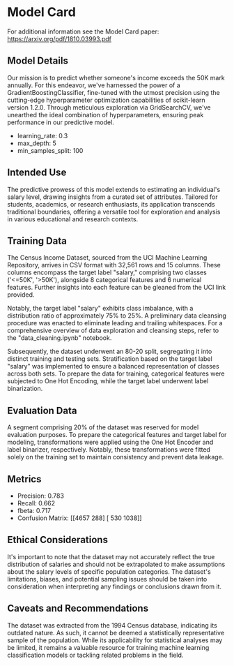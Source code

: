 # Model Card

For additional information see the Model Card paper: https://arxiv.org/pdf/1810.03993.pdf

## Model Details
Our mission is to predict whether someone's income exceeds the 50K mark annually. For this endeavor, we've harnessed the power of a GradientBoostingClassifier, fine-tuned with the utmost precision using the cutting-edge hyperparameter optimization capabilities of scikit-learn version 1.2.0. Through meticulous exploration via GridSearchCV, we've unearthed the ideal combination of hyperparameters, ensuring peak performance in our predictive model.
- learning_rate: 0.3
- max_depth: 5
- min_samples_split: 100
## Intended Use
The predictive prowess of this model extends to estimating an individual's salary level, drawing insights from a curated set of attributes. Tailored for students, academics, or research enthusiasts, its application transcends traditional boundaries, offering a versatile tool for exploration and analysis in various educational and research contexts.
## Training Data
The Census Income Dataset, sourced from the UCI Machine Learning Repository, arrives in CSV format with 32,561 rows and 15 columns. These columns encompass the target label "salary," comprising two classes ('<=50K', '>50K'), alongside 8 categorical features and 6 numerical features. Further insights into each feature can be gleaned from the UCI link provided.

Notably, the target label "salary" exhibits class imbalance, with a distribution ratio of approximately 75% to 25%. A preliminary data cleansing procedure was enacted to eliminate leading and trailing whitespaces. For a comprehensive overview of data exploration and cleansing steps, refer to the "data_cleaning.ipynb" notebook.

Subsequently, the dataset underwent an 80-20 split, segregating it into distinct training and testing sets. Stratification based on the target label "salary" was implemented to ensure a balanced representation of classes across both sets. To prepare the data for training, categorical features were subjected to One Hot Encoding, while the target label underwent label binarization.
## Evaluation Data
A segment comprising 20% of the dataset was reserved for model evaluation purposes. To prepare the categorical features and target label for modeling, transformations were applied using the One Hot Encoder and label binarizer, respectively. Notably, these transformations were fitted solely on the training set to maintain consistency and prevent data leakage.
## Metrics
- Precision: 0.783
- Recall: 0.662
- fbeta: 0.717
- Confusion Matrix: [[4657  288]
 [ 530 1038]]

## Ethical Considerations
It's important to note that the dataset may not accurately reflect the true distribution of salaries and should not be extrapolated to make assumptions about the salary levels of specific population categories. The dataset's limitations, biases, and potential sampling issues should be taken into consideration when interpreting any findings or conclusions drawn from it.
## Caveats and Recommendations
The dataset was extracted from the 1994 Census database, indicating its outdated nature. As such, it cannot be deemed a statistically representative sample of the population. While its applicability for statistical analyses may be limited, it remains a valuable resource for training machine learning classification models or tackling related problems in the field.